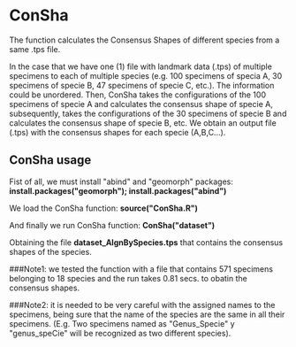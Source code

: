 # ConSha
The function calculates the Consensus Shapes of different species from a same .tps file.

In the case that we have one (1) file with landmark data (.tps) of multiple specimens to each of multiple species (e.g. 100 specimens of specia A, 30 specimens of specie B, 47 specimens of specie C, etc.). The information could be unordered. Then, ConSha takes the configurations of the 100 specimens of specie A and calculates the consensus shape of specie A, subsequently, takes the configurations of the 30 specimens of specie B and calculates the consensus shape of specie B, etc. We obtain an output file (.tps) with the consensus shapes for each specie (A,B,C...).

## ConSha usage
Fist of all, we must install "abind" and "geomorph" packages:
**__install.packages("geomorph"); install.packages("abind")__**

We load the ConSha function:
**__source("ConSha.R")__**

And finally we run ConSha function:
**__ConSha("dataset")__**

Obtaining the file __dataset_AlgnBySpecies.tps__ that contains the consensus shapes of the species.

###Note1:
we tested the function with a file that contains 571 specimens belonging to 18 species and the run takes 0.81 secs. to obatin the consensus shapes.

###Note2:
it is needed to be very careful with the assigned names to the specimens, being sure that the name of the species are the same in all their specimens. (E.g. Two specimens named as "Genus_Specie" y "genus_speCie" will be recognized as two different species).
